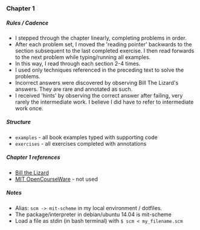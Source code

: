 
### Chapter 1

##### Rules / Cadence
- I stepped through the chapter linearly, completing problems in order.
- After each problem set, I moved the 'reading pointer' backwards to the section subsequent to the last completed exercise. I then read forwards to the next problem while typing/running all examples. 
- In this way, I read through each section 2-4 times.
- I used only techniques referenced in the preceding text to solve the problems.
- Incorrect answers were discovered by observing Bill The Lizard's answers. They are rare and annotated as such.
- I received 'hints' by observing the correct answer after failing, very rarely the intermediate work. I believe I did have to refer to intermediate work once.


##### Structure
- `examples` - all book examples typed with supporting code
- `exercises` - all exercises completed with annotations

##### Chapter 1 references
- [Bill the Lizard](http://www.billthelizard.com/2009/10/sicp-challenge.html)
- [MIT OpenCourseWare](http://ocw.mit.edu/courses/electrical-engineering-and-computer-science/6-001-structure-and-interpretation-of-computer-programs-spring-2005/) - not used


##### Notes
- Alias: `scm -> mit-scheme` in my local environment / dotfiles.
- The package/interpreter in debian/ubuntu 14.04 is mit-scheme
- Load a file as stdin (in bash terminal) with `$ scm < my_filename.scm`


